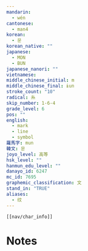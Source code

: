 ```yaml
---
mandarin:
  - wén
cantonese:
  - man4
korean:
  - 문
korean_native: ""
japanese:
  - MON
  - BUN
japanese_nanori: ""
vietnamese:
middle_chinese_initial: m
middle_chinese_final: ɨun
stroke_count: "10"
radical: 糸
skip_number: 1-6-4
grade_level: 6
pos: ""
english:
  - mark
  - line
  - symbol
羅馬字: mun
韓文: 문
joyo_level: 高等
hsk_level: ""
hanmun_edu_level: ""
danayo_id: 6247
mc_id: 7695
graphemic_classification: 文
stand_in: "TRUE"
aliases:
  - 纹
---
```

```meta-bind-embed
[[nav/char_info]]
```

# Notes
